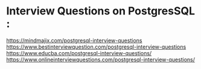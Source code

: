 # Interview Questions on PostgresSQL :
https://mindmajix.com/postgresql-interview-questions <br/>
https://www.bestinterviewquestion.com/postgresql-interview-questions <br/>
https://www.educba.com/postgresql-interview-questions/ <br/>
https://www.onlineinterviewquestions.com/postgresql-interview-questions/ <br/>
